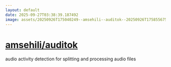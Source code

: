 ```yaml
---
layout: default
date: 2025-09-27T03:38:39.187492
image: assets/20250926T175040249--amsehili--auditok--20250926T175855675--cropped.png
---
```


# [amsehili/auditok](https://github.com/amsehili/auditok)

audio activity detection for splitting and processing audio files
